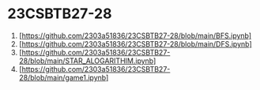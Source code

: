 # 23CSBTB27-28
1. [https://github.com/2303a51836/23CSBTB27-28/blob/main/BFS.ipynb]
2. [https://github.com/2303a51836/23CSBTB27-28/blob/main/DFS.ipynb]
3. [https://github.com/2303a51836/23CSBTB27-28/blob/main/STAR_ALOGARITHIM.ipynb]
4. [https://github.com/2303a51836/23CSBTB27-28/blob/main/game1.ipynb]
